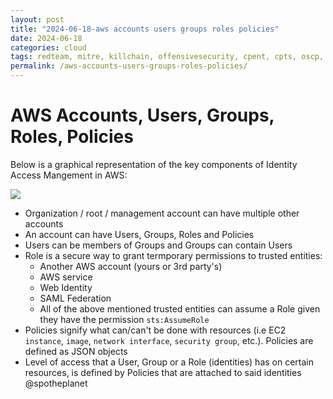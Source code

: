 ```yaml
---
layout: post
title: "2024-06-18-aws accounts users groups roles policies"
date: 2024-06-18
categories: cloud
tags: redteam, mitre, killchain, offensivesecurity, cpent, cpts, oscp, exploit
permalink: /aws-accounts-users-groups-roles-policies/
---
```


# AWS Accounts, Users, Groups, Roles, Policies

Below is a graphical representation of the key components of Identity Access Mangement in AWS:

![](<../../.gitbook/assets/image (730).png>)

* Organization / root / management account can have multiple other accounts
* An account can have Users, Groups, Roles and Policies
* Users can be members of Groups and Groups can contain Users
* Role is a secure way to grant termporary permissions to trusted entities:
  * Another AWS account (yours or 3rd party's)
  * AWS service
  * Web Identity
  * SAML Federation
  * All of the above mentioned trusted entities can assume a Role given they have the permission `sts:AssumeRole`
* Policies signify what can/can't be done with resources (i.e EC2 `instance`, `image`, `network interface`, `security group`, etc.). Policies are defined as JSON objects
* Level of access that a User, Group or a Role (identities) has on certain resources, is defined by Policies that are attached to said identities
@spotheplanet
